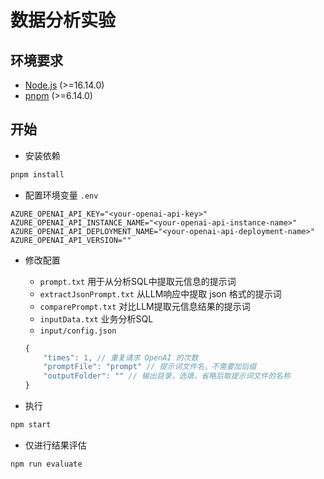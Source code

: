 # 数据分析实验

## 环境要求

- [Node.js](https://nodejs.org/en/) (>=16.14.0)
- [pnpm](https://pnpm.io/) (>=6.14.0)

## 开始

- 安装依赖
```bash
pnpm install
```

- 配置环境变量 `.env`
```
AZURE_OPENAI_API_KEY="<your-openai-api-key>"
AZURE_OPENAI_API_INSTANCE_NAME="<your-openai-api-instance-name>"
AZURE_OPENAI_API_DEPLOYMENT_NAME="<your-openai-api-deployment-name>"
AZURE_OPENAI_API_VERSION=""
```

- 修改配置

  - `prompt.txt` 用于从分析SQL中提取元信息的提示词
  - `extractJsonPrompt.txt` 从LLM响应中提取 json 格式的提示词
  - `comparePrompt.txt` 对比LLM提取元信息结果的提示词
  - `inputData.txt` 业务分析SQL
  -  `input/config.json`
    ```js
    {
        "times": 1, // 重复请求 OpenAI 的次数
        "promptFile": "prompt" // 提示词文件名，不需要加后缀
        "outputFolder": "" // 输出目录，选填，省略后取提示词文件的名称
    }
    ```

- 执行
```bash
npm start
```

- 仅进行结果评估
```bash
npm run evaluate
```
